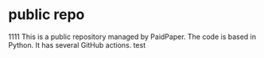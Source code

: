 # public repo
1111
This is a public repository managed by PaidPaper. The code is based in Python. It has several GitHub actions.
test
